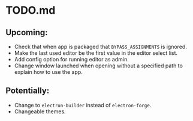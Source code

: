 # TODO.md


## Upcoming:
- Check that when app is packaged that `BYPASS_ASSIGNMENTS` is ignored.
- Make the last used editor be the first value in the editor select list.
- Add config option for running editor as admin.
- Change window launched when opening without a specified path to explain how to use the app.


## Potentially:
- Change to `electron-builder` instead of `electron-forge`.
- Changeable themes.

